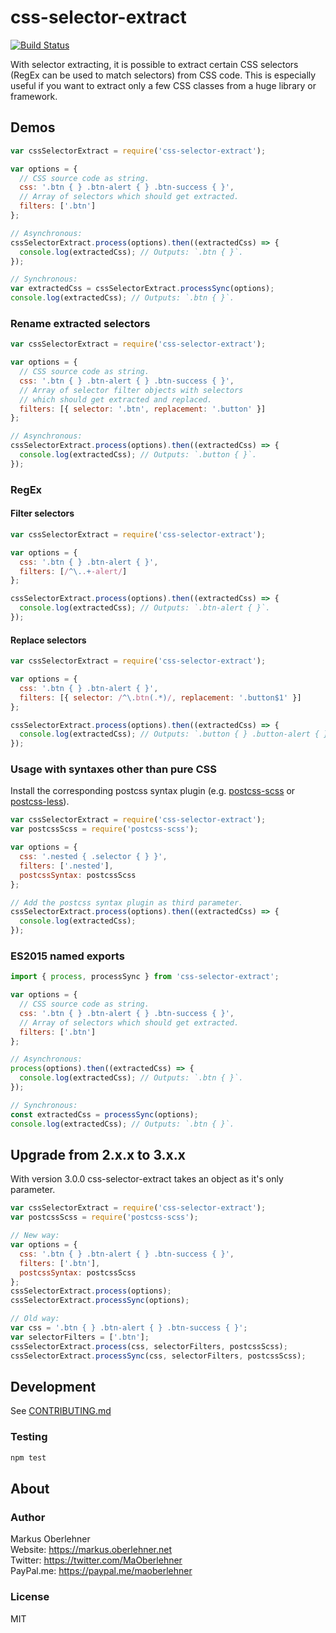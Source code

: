 # css-selector-extract
[![Build Status](https://travis-ci.org/maoberlehner/css-selector-extract.svg?branch=master)](https://travis-ci.org/maoberlehner/css-selector-extract)

With selector extracting, it is possible to extract certain CSS selectors (RegEx can be used to match selectors) from CSS code. This is especially useful if you want to extract only a few CSS classes from a huge library or framework.

## Demos
```js
var cssSelectorExtract = require('css-selector-extract');

var options = {
  // CSS source code as string.
  css: '.btn { } .btn-alert { } .btn-success { }',
  // Array of selectors which should get extracted.
  filters: ['.btn']
};

// Asynchronous:
cssSelectorExtract.process(options).then((extractedCss) => {
  console.log(extractedCss); // Outputs: `.btn { }`.
});

// Synchronous:
var extractedCss = cssSelectorExtract.processSync(options);
console.log(extractedCss); // Outputs: `.btn { }`.
```

### Rename extracted selectors
```js
var cssSelectorExtract = require('css-selector-extract');

var options = {
  // CSS source code as string.
  css: '.btn { } .btn-alert { } .btn-success { }',
  // Array of selector filter objects with selectors
  // which should get extracted and replaced.
  filters: [{ selector: '.btn', replacement: '.button' }]
};

// Asynchronous:
cssSelectorExtract.process(options).then((extractedCss) => {
  console.log(extractedCss); // Outputs: `.button { }`.
});
```

### RegEx
#### Filter selectors
```js
var cssSelectorExtract = require('css-selector-extract');

var options = {
  css: '.btn { } .btn-alert { }',
  filters: [/^\..+-alert/]
};

cssSelectorExtract.process(options).then((extractedCss) => {
  console.log(extractedCss); // Outputs: `.btn-alert { }`.
});
```

#### Replace selectors
```js
var cssSelectorExtract = require('css-selector-extract');

var options = {
  css: '.btn { } .btn-alert { }',
  filters: [{ selector: /^\.btn(.*)/, replacement: '.button$1' }]
};

cssSelectorExtract.process(options).then((extractedCss) => {
  console.log(extractedCss); // Outputs: `.button { } .button-alert { }`.
});
```

### Usage with syntaxes other than pure CSS
Install the corresponding postcss syntax plugin (e.g. [postcss-scss](https://www.npmjs.com/package/postcss-scss) or [postcss-less](https://www.npmjs.com/package/postcss-less)).

```js
var cssSelectorExtract = require('css-selector-extract');
var postcssScss = require('postcss-scss');

var options = {
  css: '.nested { .selector { } }',
  filters: ['.nested'],
  postcssSyntax: postcssScss
};

// Add the postcss syntax plugin as third parameter.
cssSelectorExtract.process(options).then((extractedCss) => {
  console.log(extractedCss);
});
```

### ES2015 named exports
```js
import { process, processSync } from 'css-selector-extract';

var options = {
  // CSS source code as string.
  css: '.btn { } .btn-alert { } .btn-success { }',
  // Array of selectors which should get extracted.
  filters: ['.btn']
};

// Asynchronous:
process(options).then((extractedCss) => {
  console.log(extractedCss); // Outputs: `.btn { }`.
});

// Synchronous:
const extractedCss = processSync(options);
console.log(extractedCss); // Outputs: `.btn { }`.
```

## Upgrade from 2.x.x to 3.x.x
With version 3.0.0 css-selector-extract takes an object as it's only parameter.

```js
var cssSelectorExtract = require('css-selector-extract');
var postcssScss = require('postcss-scss');

// New way:
var options = {
  css: '.btn { } .btn-alert { } .btn-success { }',
  filters: ['.btn'],
  postcssSyntax: postcssScss
};
cssSelectorExtract.process(options);
cssSelectorExtract.processSync(options);

// Old way:
var css = '.btn { } .btn-alert { } .btn-success { }';
var selectorFilters = ['.btn'];
cssSelectorExtract.process(css, selectorFilters, postcssScss);
cssSelectorExtract.processSync(css, selectorFilters, postcssScss);
```

## Development
See [CONTRIBUTING.md](https://github.com/maoberlehner/css-selector-extract/blob/master/CONTRIBUTING.md)

### Testing
```bash
npm test
```

## About
### Author
Markus Oberlehner  
Website: https://markus.oberlehner.net  
Twitter: https://twitter.com/MaOberlehner  
PayPal.me: https://paypal.me/maoberlehner

### License
MIT
